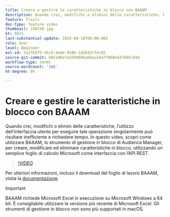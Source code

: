 ```yaml
---
title: Creare e gestire le caratteristiche in blocco con BAAAM
description: Quando crei, modifichi o elimini delle caratteristiche, l’utilizzo dell’interfaccia utente per eseguire tale operazione singolarmente può risultare inefficiente e richiedere tempo. In questo video, scopri come utilizzare BAAAM, lo strumento di gestione in blocco di Audience Manager, per creare, modificare ed eliminare caratteristiche in blocco, utilizzando un semplice foglio di calcolo Microsoft come interfaccia con l’API REST.
feature: Traits
doc-type: feature video
thumbnail: 330749.jpg
kt: 6621
last-substantial-update: 2025-04-18T00:00:00Z
role: User
level: Beginner
exl-id: 5a1fb5f5-45cd-4ede-924b-1d2b92cfec92
source-git-commit: b85100e7ad39468ba6bea2da77068ed37685c84d
workflow-type: tm+mt
source-wordcount: '166'
ht-degree: 0%

---
```


# Creare e gestire le caratteristiche in blocco con BAAAM

Quando crei, modifichi o elimini delle caratteristiche, l’utilizzo dell’interfaccia utente per eseguire tale operazione singolarmente può risultare inefficiente e richiedere tempo. In questo video, scopri come utilizzare BAAAM, lo strumento di gestione in blocco di Audience Manager, per creare, modificare ed eliminare caratteristiche in blocco, utilizzando un semplice foglio di calcolo Microsoft come interfaccia con l’API REST.

>[!VIDEO](https://video.tv.adobe.com/v/344713/?quality=12&learn=on&captions=ita)

Per ulteriori informazioni, incluso il download del foglio di lavoro BAAAM, visita la [documentazione](https://experienceleague.adobe.com/docs/audience-manager/user-guide/reference/bulk-management-tools/bulk-management-intro.html?lang=it#reference).

>[!IMPORTANT]
>
>BAAAM richiede Microsoft Excel in esecuzione su Microsoft Windows a 64 bit. È consigliabile utilizzare la versione più recente di Microsoft Excel. Gli strumenti di gestione in blocco non sono più supportati in macOS.
